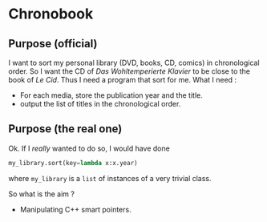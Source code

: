 # Chronobook

## Purpose (official)

I want to sort my personal library (DVD, books, CD, comics) in chronological order. So I want the CD of *Das Wohltemperierte Klavier* to be close to the book of *Le Cid*. Thus I need a program that sort for me. What I need :

* For each media, store the publication year and the title.
* output the list of titles in the chronological order.

## Purpose (the real one)

Ok. If I *really* wanted to do so, I would have done
```python
my_library.sort(key=lambda x:x.year)
```
where `my_library` is a `list` of instances of a very trivial class.

So what is the aim ?

* Manipulating C++ smart pointers.

